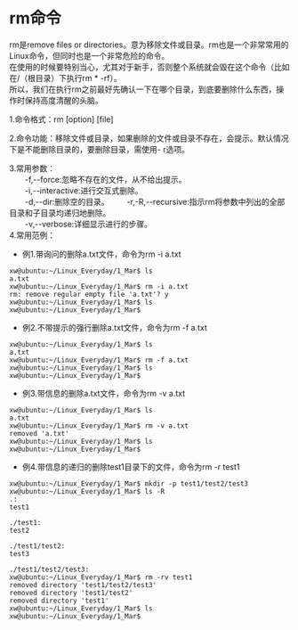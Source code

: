 # rm命令    

rm是remove files or directories。意为移除文件或目录。rm也是一个非常常用的Linux命令，但同时也是一个非常危险的命令。    
在使用的时候要特别当心，尤其对于新手，否则整个系统就会毁在这个命令（比如在/（根目录）下执行rm * -rf）。    
所以，我们在执行rm之前最好先确认一下在哪个目录，到底要删除什么东西，操作时保持高度清醒的头脑。
    
1.命令格式：rm [option] [file]   

2.命令功能：移除文件或目录，如果删除的文件或目录不存在，会提示。默认情况下是不能删除目录的，要删除目录，需使用- r选项。   

3.常用参数：   
　　-f,--force:忽略不存在的文件，从不给出提示。   
　　-i,--interactive:进行交互式删除。   
　　-d,--dir:删除空的目录。
　　-r,-R,--recursive:指示rm将参数中列出的全部目录和子目录均递归地删除。   
　　-v,--verbose:详细显示进行的步骤。   
4.常用范例：   
* 例1.带询问的删除a.txt文件，命令为rm -i a.txt   
```
xw@ubuntu:~/Linux_Everyday/1_Mar$ ls
a.txt
xw@ubuntu:~/Linux_Everyday/1_Mar$ rm -i a.txt 
rm: remove regular empty file 'a.txt'? y
xw@ubuntu:~/Linux_Everyday/1_Mar$ ls
xw@ubuntu:~/Linux_Everyday/1_Mar$ 
```
* 例2.不带提示的强行删除a.txt文件，命令为rm -f a.txt   
```
xw@ubuntu:~/Linux_Everyday/1_Mar$ ls
a.txt
xw@ubuntu:~/Linux_Everyday/1_Mar$ rm -f a.txt 
xw@ubuntu:~/Linux_Everyday/1_Mar$ ls
xw@ubuntu:~/Linux_Everyday/1_Mar$
```
* 例3.带信息的删除a.txt文件，命令为rm -v a.txt  
```
xw@ubuntu:~/Linux_Everyday/1_Mar$ ls
a.txt
xw@ubuntu:~/Linux_Everyday/1_Mar$ rm -v a.txt 
removed 'a.txt'
xw@ubuntu:~/Linux_Everyday/1_Mar$ ls
xw@ubuntu:~/Linux_Everyday/1_Mar$ 
```
* 例4.带信息的递归的删除test1目录下的文件，命令为rm -r test1
```
xw@ubuntu:~/Linux_Everyday/1_Mar$ mkdir -p test1/test2/test3
xw@ubuntu:~/Linux_Everyday/1_Mar$ ls -R
.:
test1

./test1:
test2

./test1/test2:
test3

./test1/test2/test3:
xw@ubuntu:~/Linux_Everyday/1_Mar$ rm -rv test1
removed directory 'test1/test2/test3'
removed directory 'test1/test2'
removed directory 'test1'
xw@ubuntu:~/Linux_Everyday/1_Mar$ ls
xw@ubuntu:~/Linux_Everyday/1_Mar$ 
```

